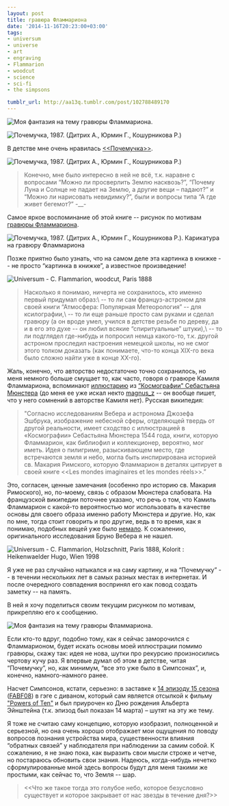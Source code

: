 ```yaml
---
layout: post
title: гравюра Фламмариона
date: '2014-11-16T20:23:00+03:00'
tags:
- universum
- universe
- art
- engraving
- Flammarion
- woodcut
- science
- sci-fi
- the simpsons

tumblr_url: http://aa13q.tumblr.com/post/102788489170
---
```


![Моя фантазия на тему гравюры Фламмариона.](/img/posts/tumblr_files/tumblr_nefwgjTQpD1qg3f9lo6_r3_1280.jpg "Моя фантазия на тему гравюры Фламмариона.")
<!--more-->


![Почемучка, 1987. (Дитрих А., Юрмин Г., Кошурникова Р.)](/img/posts/tumblr_files/tumblr_nefwgjTQpD1qg3f9lo3_1280.png "Почемучка, 1987. (Дитрих А., Юрмин Г., Кошурникова Р.)")

В детстве мне очень нравилась [<<Почемучка>>][0].

![Почемучка, 1987. (Дитрих А., Юрмин Г., Кошурникова Р.)](/img/posts/tumblr_files/tumblr_nefwgjTQpD1qg3f9lo2_1280.png "Почемучка, 1987. (Дитрих А., Юрмин Г., Кошурникова Р.)")



> Конечно, мне было интересно в ней не всё, т.к. наравне с вопросами “Можно ли просверлить Землю насквозь?”, “Почему Луна и Солнце не падает на Землю, а другие вещи – падают?” и “Можно ли нарисовать невидимку?”, были и вопросы типа “А где живет бегемот?” -__-

Самое яркое воспоминание об этой книге -- рисунок по мотивам [гравюры Фламмариона][1].

![Почемучка, 1987. (Дитрих А., Юрмин Г., Кошурникова Р.). Карикатура на гравюру Фламмариона](/img/posts/tumblr_files/tumblr_nefwgjTQpD1qg3f9lo1_540.png "Почемучка, 1987. (Дитрих А., Юрмин Г., Кошурникова Р.). Карикатура на гравюру Фламмариона")

Позже приятно было узнать, что на самом деле эта картинка в книжке -- не просто “картинка в книжке”, а известное произведение!

![Universum - C. Flammarion, woodcut, Paris 1888](/img/posts/tumblr_files/tumblr_nefwgjTQpD1qg3f9lo4_1280.jpg "Universum - C. Flammarion, woodcut, Paris 1888")

> Насколько я понимаю, ничерта не сохранилось, кто именно первый придумал образ:\\
-- то ли сам француз-астроном для своей книги “Атмосфера: Популярная Метеорология” -- для ксилографии,\\
-- то ли еще раньше просто сам руками и сделал гравюру (а он вроде умел, учился в детстве резьбе по дереву, да и в его это духе -- он любил всякие “спиритуальные” штуки),\\
-- то ли подглядел где-нибудь и попросил немца какого-то, т.к. другой астроном проследил настроения немецкой школы, но не смог этого толком доказать (как понимаете, что-то конца XIX-го века было сложно найти уже в конце XX-го).

Жаль, конечно, что авторство недостаточно точно сохранилось, но меня немного больше смущает то, как часто, говоря о гравюре Камиля Фламмариона, вспоминают [иллюстарию][2] из [“Космографии" Себастьяна Мюнстера][3] (до меня ее уже искал некто [magnus_z][4] -- он вообще пишет, что у него сомнений в авторстве Камиля нет). Русская википедия:

> "Согласно исследованиям Вебера и астронома Джозефа Эшбрука, изображение небесной сферы, отделяющей твердь от другой реальности, имеет сходство с иллюстрацией в «Космографии» Себастьяна Мюнстера 1544 года, книги, которую Фламмарион, как библиофил и коллекционер, вероятно, мог иметь. Идея о пилигриме, разыскивающем место, где встречаются земля и небо, могла быть инспирирована историей св. Макария Римского, которую Фламмарион в деталях цитирует в своей книге <<Les mondes imaginaires et les mondes réels>>.”

Это, согласен, ценные замечания (особенно про историю св. Макария Римоского), но, по-моему, связь с образом Мюнстера слабовата. На французской википедии поточнее указано, что речь о том, что Камиль Фламмарион с какой-то вероятностью мог использовать в качестве основы для своего образа именно работу Мюнстера и другие. Но, как по мне, тогда стоит говорить и про другие, ведь в то время, как я понимаю, подобных вещей уже было [немало][5]. К сожалению, оригинального исследования Бруно Вебера я не нашел.

![Universum - C. Flammarion, Holzschnitt, Paris 1888, Kolorit : Heikenwaelder Hugo, Wien 1998](/img/posts/tumblr_files/tumblr_nefwgjTQpD1qg3f9lo5_1280.jpg "Universum - C. Flammarion, Holzschnitt, Paris 1888, Kolorit : Heikenwaelder Hugo, Wien 1998")


Я уже не раз случайно натыкался и на саму картину, и на “Почемучку” -- в течении нескольких лет в самых разных местах в интернетах. И после очередного совпадения воспринял его как повод создать заметку -- на память.

В ней я хочу поделиться своим текущим рисунком по мотивам, прикрепляю его к сообщению.

![Моя фантазия на тему гравюры Фламмариона.](/img/posts/tumblr_files/tumblr_nefwgjTQpD1qg3f9lo6_r3_1280.jpg "Моя фантазия на тему гравюры Фламмариона.")

Если кто-то вдруг, подобно тому, как я сейчас заморочился с Фламмарионом, будет искать основы моей иллюстрации помимо гравюры, скажу так: идея не нова, шутки про рекурсию произносились чертову кучу раз. Я впервые думал об этом в детстве, читая “Почемучку”, но, как минимум, “все это уже было в Симпсонах”, и, конечно, намного-намного ранее.

Насчет Симпсонов, кстати, серьезно: в заставке к [14 эпизоду 15 сезона][6] ([FABF08][7]) в гэге с диваном, который сам является отсылкой к фильму ["Powers of Ten"][8] и был приурочен ко Дню рождения Альберта Эйнштейна (т.к. эпизод был показан 14 марта) – шутят на эту же тему.

Я тоже не считаю саму концепцию, которую изобразил, полноценной и серьезной, но она очень хорошо отображает мои ощущения по поводу вопросов познания устройства мира, существенности влияния “обратных связей” у наблюдателя при наблюдении за самим собой. К сожалению, я не знаю пока, как выразить свои мысли строже и четче, но постараюсь обновить свои знания. Надеюсь, когда-нибудь нечетко сформулированные мной здесь вопросы будут для меня такими же простыми, как сейчас то, что Земля -- шар.

><<Что же такое тогда это голубое небо, которое безусловно существует и которое закрывает от нас звезды в течение дня?>>

[0]: http://rutracker.org/forum/viewtopic.php?t=4722593 "Ссылка на рутрекер, т.к. букинистическое издание всегда трудно купить"
[1]: https://ru.wikipedia.org/wiki/%D0%93%D1%80%D0%B0%D0%B2%D1%8E%D1%80%D0%B0_%D0%A4%D0%BB%D0%B0%D0%BC%D0%BC%D0%B0%D1%80%D0%B8%D0%BE%D0%BD%D0%B0 "Русскоязычная википедия"
[2]: http://www.fandom.ru/about_fan/icons/flammarion_woodcut_6.jpg "иллюстрация из «Космографии» книги Себастьяна Мюнстера, 1544 год"
[3]: http://www.fandom.ru/about_fan/icons/flammarion_woodcut_5.jpg "иллюстрация из «Космографии» книги Себастьяна Мюнстера, 1544 год"
[4]: http://magnus-z.livejournal.com/8763.html 'lj: magnus_z "Космологические фокусы или Фламмарион на краю Земли"'
[5]: http://www.levity.com/alchemy/amcl_astronomical_material.html "Adam McLean's Gallery of alchemical images"
[6]: https://ru.wikipedia.org/wiki/The_Ziff_Who_Came_to_Dinner "русская википедия: The_Ziff_Who_Came_to_Dinner"
[7]: http://simpsons.wikia.com/wiki/The_Ziff_Who_Came_to_Dinner "impsons.wikia.com"
[8]: http://www.youtube.com/watch?v=0fKBhvDjuy0 "youtube: Powers of Ten (1977)"